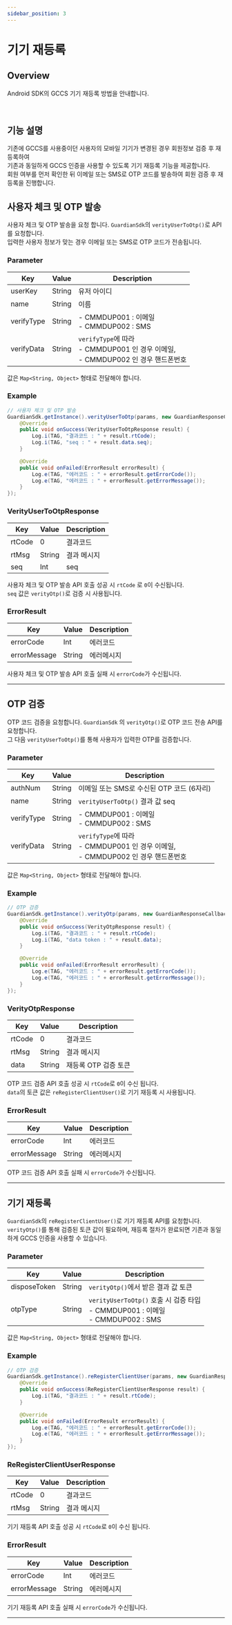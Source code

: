 ```yaml
---
sidebar_position: 3
---
```

# 기기 재등록

## Overview
Android SDK의 GCCS 기기 재등록 방법을 안내합니다.

<br/>

## 기능 설명
기존에 GCCS를 사용중이던 사용자의 모바일 기기가 변경된 경우 회원정보 검증 후 재등록하여   
기존과 동일하게 GCCS 인증을 사용할 수 있도록 기기 재등록 기능을 제공합니다.   
회원 여부를 먼저 확인한 뒤 이메일 또는 SMS로 OTP 코드를 발송하여 회원 검증 후 재등록을 진행합니다.

## 사용자 체크 및 OTP 발송
사용자 체크 및 OTP 발송을 요청 합니다. `GuardianSdk`의 `verityUserToOtp()`로 API를 요청합니다.   
입력한 사용자 정보가 맞는 경우 이메일 또는 SMS로 OTP 코드가 전송됩니다.

### Parameter
|Key|Value|Description|
|------|---|---|
|userKey|String|유저 아이디|
|name|String|이름|
|verifyType|String|- CMMDUP001 : 이메일<br/> - CMMDUP002 : SMS|
|verifyData|String|`verifyType`에 따라<br/>- CMMDUP001 인 경우 이메일, <br/>- CMMDUP002 인 경우 핸드폰번호|

값은 `Map<String, Object>` 형태로 전달해야 합니다.

### Example
```java
// 사용자 체크 및 OTP 발송
GuardianSdk.getInstance().verityUserToOtp(params, new GuardianResponseCallback<VerityUserToOtpResponse>() {
    @Override
    public void onSuccess(VerityUserToOtpResponse result) {
        Log.i(TAG, "결과코드 : " + result.rtCode);
        Log.i(TAG, "seq : " + result.data.seq);
    }

    @Override
    public void onFailed(ErrorResult errorResult) {
        Log.e(TAG, "에러코드 : " + errorResult.getErrorCode());
        Log.e(TAG, "에러코드 : " + errorResult.getErrorMessage());
    }
});
```
### VerityUserToOtpResponse
|Key|Value|Description|
|------|---|---|
|rtCode|0|결과코드|
|rtMsg|String|결과 메시지|
|seq|Int|seq|

사용자 체크 및 OTP 발송 API 호출 성공 시 `rtCode` 로 `0`이 수신됩니다.  
`seq` 값은 `verityOtp()`로 검증 시 사용됩니다.

### ErrorResult
|Key|Value|Description|
|------|---|---|
|errorCode|Int|에러코드|
|errorMessage|String|에러메시지|

사용자 체크 및 OTP 발송 API 호출 실패 시 `errorCode`가 수신됩니다.

---

## OTP 검증
OTP 코드 검증을 요청합니다. `GuardianSdk` 의 `verityOtp()`로 OTP 코드 전송 API를 요청합니다.   
그 다음 `verityUserToOtp()`를 통해 사용자가 입력한 OTP를 검증합니다.

### Parameter
|Key|Value|Description|
|------|---|---|
|authNum|String|이메일 또는 SMS로 수신된 OTP 코드 (6자리)|
|name|String|`verityUserToOtp()` 결과 값 seq|
|verifyType|String|- CMMDUP001 : 이메일<br/> - CMMDUP002 : SMS|
|verifyData|String|`verifyType`에 따라<br/>- CMMDUP001 인 경우 이메일, <br/>- CMMDUP002 인 경우 핸드폰번호|

값은 `Map<String, Object>` 형태로 전달해야 합니다.

### Example
```java
// OTP 검증
GuardianSdk.getInstance().verityOtp(params, new GuardianResponseCallback<VerityOtpResponse>() {
    @Override
    public void onSuccess(VerityOtpResponse result) {
        Log.i(TAG, "결과코드 : " + result.rtCode);
        Log.i(TAG, "data token : " + result.data);
    }

    @Override
    public void onFailed(ErrorResult errorResult) {
        Log.e(TAG, "에러코드 : " + errorResult.getErrorCode());
        Log.e(TAG, "에러코드 : " + errorResult.getErrorMessage());
    }
});
```
### VerityOtpResponse
|Key|Value|Description|
|------|---|---|
|rtCode|0|결과코드|
|rtMsg|String|결과 메시지|
|data|String|재등록 OTP 검증 토큰|

OTP 코드 검증 API 호출 성공 시 `rtCode`로 `0`이 수신 됩니다.  
`data`의 토큰 값은 `reRegisterClientUser()`로 기기 재등록 시 사용됩니다.

### ErrorResult
|Key|Value|Description|
|------|---|---|
|errorCode|Int|에러코드|
|errorMessage|String|에러메시지|

OTP 코드 검증 API 호출 실패 시 `errorCode`가 수신됩니다.

---

## 기기 재등록
`GuardianSdk`의 `reRegisterClientUser()`로 기기 재등록 API를 요청합니다.   
`verityOtp()`를 통해 검증된 토큰 값이 필요하며, 재등록 절차가 완료되면 기존과 동일하게 GCCS 인증을 사용할 수 있습니다.

### Parameter
|Key|Value|Description|
|------|---|---|
|disposeToken|String|`verityOtp()`에서 받은 결과 값 토큰|
|otpType|String|`verityUserToOtp()` 호출 시 검증 타입<br/>- CMMDUP001 : 이메일<br/> - CMMDUP002 : SMS|

값은 `Map<String, Object>` 형태로 전달해야 합니다.

### Example
```java
// OTP 검증
GuardianSdk.getInstance().reRegisterClientUser(params, new GuardianResponseCallback<ReRegisterClientUserResponse>() {
    @Override
    public void onSuccess(ReRegisterClientUserResponse result) {
        Log.i(TAG, "결과코드 : " + result.rtCode);
    }

    @Override
    public void onFailed(ErrorResult errorResult) {
        Log.e(TAG, "에러코드 : " + errorResult.getErrorCode());
        Log.e(TAG, "에러코드 : " + errorResult.getErrorMessage());
    }
});
```
### ReRegisterClientUserResponse
|Key|Value|Description|
|------|---|---|
|rtCode|0|결과코드|
|rtMsg|String|결과 메시지|

기기 재등록 API 호출 성공 시 `rtCode`로 `0`이 수신 됩니다.

### ErrorResult
|Key|Value|Description|
|------|---|---|
|errorCode|Int|에러코드|
|errorMessage|String|에러메시지|

기기 재등록 API 호출 실패 시 `errorCode`가 수신됩니다.

---
